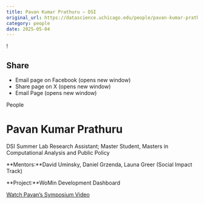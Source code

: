 ```yaml
---
title: Pavan Kumar Prathuru – DSI
original_url: https://datascience.uchicago.edu/people/pavan-kumar-prathuru
category: people
date: 2025-05-04
---
```


<!-- Table-like structure detected -->

!

## Share

* Email page on Facebook (opens new window)
* Share page on X (opens new window)
* Email Page (opens new window)

<!-- Table-like structure detected -->

People

# Pavan Kumar Prathuru

DSI Summer Lab Research Assistant; Master Student, Masters in Computational Analysis and Public Policy

**Mentors:**David Uminsky, Daniel Grzenda, Launa Greer (Social Impact Track)

**Project:**WoMin Development Dashboard

[Watch Pavan’s Symposium Video](https://youtu.be/CYvYy0PVtn4)